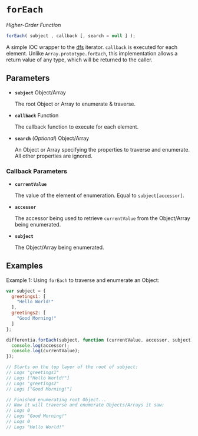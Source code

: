 # `forEach`

*Higher-Order Function*
```JavaScript
forEach( subject , callback [, search = null ] );
```
A simple IOC wrapper to the [dfs](http://differentia.io/?p=dfs) iterator. `callback` is executed for each element. Unlike `Array.prototype.forEach`, this implementation allows a return value of any type, which will be returned to the caller.

## Parameters
- **`subject`** Object/Array

  The root Object or Array to enumerate & traverse.

- **`callback`** Function

  The callback function to execute for each element.

- **`search`** (*Optional*) Object/Array

  An Object or Array specifying the properties to traverse and enumerate. All other properties are ignored.

### Callback Parameters
- **`currentValue`**

  The value of the element of enumeration. Equal to `subject[accessor]`.

- **`accessor`**

  The accessor being used to retrieve `currentValue` from the Object/Array being enumerated.

- **`subject`**

  The Object/Array being enumerated.

## Examples
Example 1: Using `forEach` to traverse and enumerate an Object:

```JavaScript
var subject = {
  greetings1: [
    "Hello World!"
  ],
  greetings2: [
    "Good Morning!"
  ]
};

differentia.forEach(subject, function (currentValue, accessor, subject) {
  console.log(accessor);
  console.log(currentValue);
});

// Starts on the top layer of the root of subject:
// Logs "greetings1"
// Logs ["Hello World!"]
// Logs "greetings2"
// Logs ["Good Morning!"]

// Finished enumerating root Object...
// Now it will traverse and enumerate Objects/Arrays it saw:
// Logs 0
// Logs "Good Morning!"
// Logs 0
// Logs "Hello World!"
```